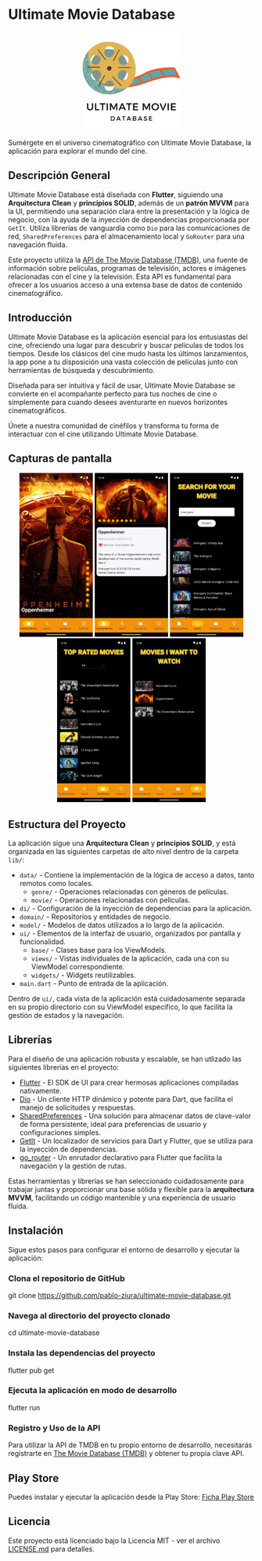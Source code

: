 # Ultimate Movie Database

<p align="center">
  <img src="assets/img/logo/app_logo_icon.png" alt="Logo de Ultimate Movie Database" width="200">
</p>

Sumérgete en el universo cinematográfico con Ultimate Movie Database, la aplicación para explorar el mundo del cine.

## Descripción General

Ultimate Movie Database está diseñada con **Flutter**, siguiendo una **Arquitectura Clean** y **principios SOLID**, además de un **patrón MVVM** para la UI, permitiendo una separación clara entre la presentación y la lógica de negocio, con la ayuda de la inyección de dependencias proporcionada por `GetIt`. Utiliza librerías de vanguardia como `Dio` para las comunicaciones de red, `SharedPreferences` para el almacenamiento local y `GoRouter` para una navegación fluida.

Este proyecto utiliza la [API de The Movie Database (TMDB)](https://developer.themoviedb.org/docs/getting-started), una fuente de información sobre películas, programas de televisión, actores e imágenes relacionadas con el cine y la televisión. Esta API es fundamental para ofrecer a los usuarios acceso a una extensa base de datos de contenido cinematográfico.

## Introducción

Ultimate Movie Database es la aplicación esencial para los entusiastas del cine, ofreciendo una lugar para descubrir y buscar películas de todos los tiempos. Desde los clásicos del cine mudo hasta los últimos lanzamientos, la app pone a tu disposición una vasta colección de películas junto con herramientas de búsqueda y descubrimiento.

Diseñada para ser intuitiva y fácil de usar, Ultimate Movie Database se convierte en el acompañante perfecto para tus noches de cine o simplemente para cuando desees aventurarte en nuevos horizontes cinematográficos.

Únete a nuestra comunidad de cinéfilos y transforma tu forma de interactuar con el cine utilizando Ultimate Movie Database.

## Capturas de pantalla

<p align="center">
  <img src="assets/img/screenshots/screen_001.png" alt="Screenshot 01" width="150">
  <img src="assets/img/screenshots/screen_002.png" alt="Screenshot 02" width="150">
  <img src="assets/img/screenshots/screen_003.png" alt="Screenshot 03" width="150">
  <img src="assets/img/screenshots/screen_004.png" alt="Screenshot 04" width="150">
  <img src="assets/img/screenshots/screen_005.png" alt="Screenshot 05" width="150">
</p>

## Estructura del Proyecto

La aplicación sigue una **Arquitectura Clean** y **principios SOLID**, y está organizada en las siguientes carpetas de alto nivel dentro de la carpeta `lib/`:

- `data/` - Contiene la implementación de la lógica de acceso a datos, tanto remotos como locales.
  - `genre/` - Operaciones relacionadas con géneros de películas.
  - `movie/` - Operaciones relacionadas con películas.
- `di/` - Configuración de la inyección de dependencias para la aplicación.
- `domain/` - Repositorios y entidades de negocio.
- `model/` - Modelos de datos utilizados a lo largo de la aplicación.
- `ui/` - Elementos de la interfaz de usuario, organizados por pantalla y funcionalidad.
  - `base/` - Clases base para los ViewModels.
  - `views/` - Vistas individuales de la aplicación, cada una con su ViewModel correspondiente.
  - `widgets/` - Widgets reutilizables.
- `main.dart` - Punto de entrada de la aplicación.

Dentro de `ui/`, cada vista de la aplicación está cuidadosamente separada en su propio directorio con su ViewModel específico, lo que facilita la gestión de estados y la navegación.

## Librerías

Para el diseño de una aplicación robusta y escalable, se han utlizado las siguientes librerías en el proyecto:

- [Flutter](https://flutter.dev) - El SDK de UI para crear hermosas aplicaciones compiladas nativamente.
- [Dio](https://github.com/flutterchina/dio) - Un cliente HTTP dinámico y potente para Dart, que facilita el manejo de solicitudes y respuestas.
- [SharedPreferences](https://pub.dev/packages/shared_preferences) - Una solución para almacenar datos de clave-valor de forma persistente, ideal para preferencias de usuario y configuraciones simples.
- [GetIt](https://pub.dev/packages/get_it) - Un localizador de servicios para Dart y Flutter, que se utiliza para la inyección de dependencias.
- [go_router](https://pub.dev/packages/go_router) - Un enrutador declarativo para Flutter que facilita la navegación y la gestión de rutas.

Estas herramientas y librerías se han seleccionado cuidadosamente para trabajar juntas y proporcionar una base sólida y flexible para la **arquitectura MVVM**, facilitando un código mantenible y una experiencia de usuario fluida.

## Instalación

Sigue estos pasos para configurar el entorno de desarrollo y ejecutar la aplicación:

### Clona el repositorio de GitHub
git clone https://github.com/pablo-ziura/ultimate-movie-database.git

### Navega al directorio del proyecto clonado
cd ultimate-movie-database

### Instala las dependencias del proyecto
flutter pub get

### Ejecuta la aplicación en modo de desarrollo
flutter run

### Registro y Uso de la API

Para utilizar la API de TMDB en tu propio entorno de desarrollo, necesitarás registrarte en [The Movie Database (TMDB)](https://developer.themoviedb.org/docs/getting-started) y obtener tu propia clave API.

## Play Store

Puedes instalar y ejecutar la aplicación desde la Play Store: [Ficha Play Store](https://flutter.dev)

## Licencia

Este proyecto está licenciado bajo la Licencia MIT - ver el archivo [LICENSE.md](LICENSE.md) para detalles.